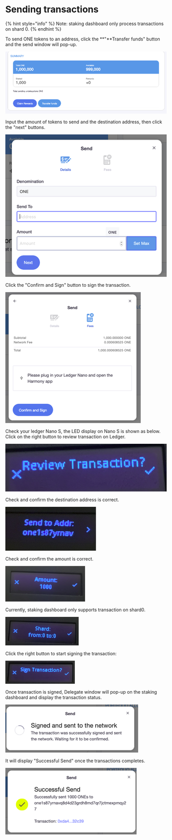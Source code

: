 # Sending transactions

{% hint style="info" %}
Note: staking dashboard only process transactions on shard 0.
{% endhint %}

To send ONE tokens to an address, click the **"**Transfer funds" button and the send window will pop-up.

![](../../../.gitbook/assets/image%20%28118%29.png)

Input the amount of tokens to send and the destination address, then click the "next" buttons.

![](../../../.gitbook/assets/image%20%28111%29.png)

Click the "Confirm and Sign" button to sign the transaction.

![](../../../.gitbook/assets/image%20%2830%29.png)

Check your ledger Nano S, the LED display on Nano S is shown as below.  Click on the right button to review transaction on Ledger.

![](../../../.gitbook/assets/image%20%2822%29.png)

Check and confirm the destination address is correct.

![](../../../.gitbook/assets/image%20%28113%29.png)

Check and confirm the amount is correct.

![](../../../.gitbook/assets/image%20%28123%29.png)

Currently, staking dashboard only supports transaction on shard0.

![](../../../.gitbook/assets/image%20%2833%29.png)

Click the right button to start signing the transaction:

![](../../../.gitbook/assets/image%20%2872%29.png)

Once transaction is signed, Delegate window will pop-up on the staking dashboard and display the transaction status.

![](../../../.gitbook/assets/image%20%2881%29.png)

 It will display "Successful Send" once the transactions completes.

![](../../../.gitbook/assets/image%20%28135%29.png)

